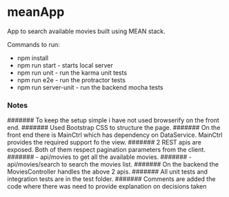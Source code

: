 # meanApp
App to search available movies built using MEAN stack.

Commands to run:
- npm install
- npm run start - starts local server
- npm run unit - run the karma unit tests
- npm run e2e - run the protractor tests 
- npm run server-unit - run the backend mocha tests



### Notes

####### To keep the setup simple i have not used browserify on the front end.
####### Used Bootstrap CSS to structure the page.
####### On the front end there is MainCtrl which has dependency on DataService. MainCtrl provides the required support fo the view.
####### 2 REST apis are exposed. Both of them respect pagination parameters from the client.
####### - api/movies to get all the available movies.
####### - api/movies/search to search the movies list.
####### On the backend the MoviesController handles the above 2 apis.
####### All unit tests and integration tests are in the test folder.
####### Comments are added the code where there was need to provide explanation on decisions taken
